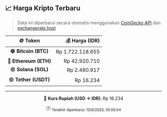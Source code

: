 

<!-- HARGA_KRIPTO -->
## 📈 Harga Kripto Terbaru

> Data ini diperbarui secara otomatis menggunakan [CoinGecko API](https://www.coingecko.com/) dan [exchangerate.host](https://exchangerate.host/)

<div align="center">

| 🪙 Token | 💰 Harga (IDR) |
|:------:|---------------:|
| 🟠 **Bitcoin (BTC)**   | Rp 1.722.118.655 |
| 🔵 **Ethereum (ETH)**  | Rp 42.920.710 |
| 🟣 **Solana (SOL)**    | Rp 2.480.917 |
| 🟢 **Tether (USDT)**   | Rp 16.234 |

---

💱 **Kurs Rupiah (USD → IDR)**: Rp 16.234

🕒 <sub>Terakhir diperbarui: 13/6/2025, 05.09.04</sub>

</div>
<!-- /HARGA_KRIPTO -->